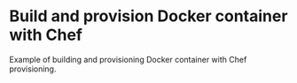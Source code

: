 # Build and provision Docker container with Chef
Example of building and provisioning Docker container with Chef provisioning.
